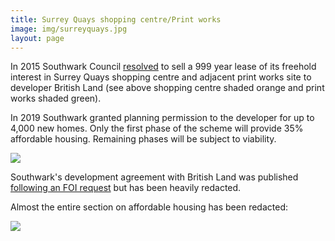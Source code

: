 ```yaml
---
title: Surrey Quays shopping centre/Print works 
image: img/surreyquays.jpg
layout: page
---
```

In 2015 Southwark Council [resolved](https://moderngov.southwark.gov.uk/documents/s57868/Report%20Canada%20Water%20Regeneration.pdf) to sell a 999 year lease of its freehold interest in Surrey Quays shopping centre and adjacent print works site to developer British Land (see above shopping centre shaded orange and print works shaded green).

In 2019 Southwark granted planning permission to the developer for up to 4,000 new homes. Only the first phase of the scheme will provide 35% affordable housing. Remaining phases will be subject to viability.

![](https://35percent.org/img/cwcommitteereport.png)

Southwark's development agreement with British Land was published [following an FOI request](https://www.whatdotheyknow.com/request/partnership_agreement_for_redeve?unfold=1#incoming-1281908) but has been heavily redacted.

Almost the entire section on affordable housing has been redacted:

![](https://35percent.org/img/cwaffordable.jpg)

